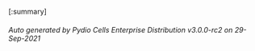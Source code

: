 






[:summary]

###### Auto generated by Pydio Cells Enterprise Distribution v3.0.0-rc2 on 29-Sep-2021
